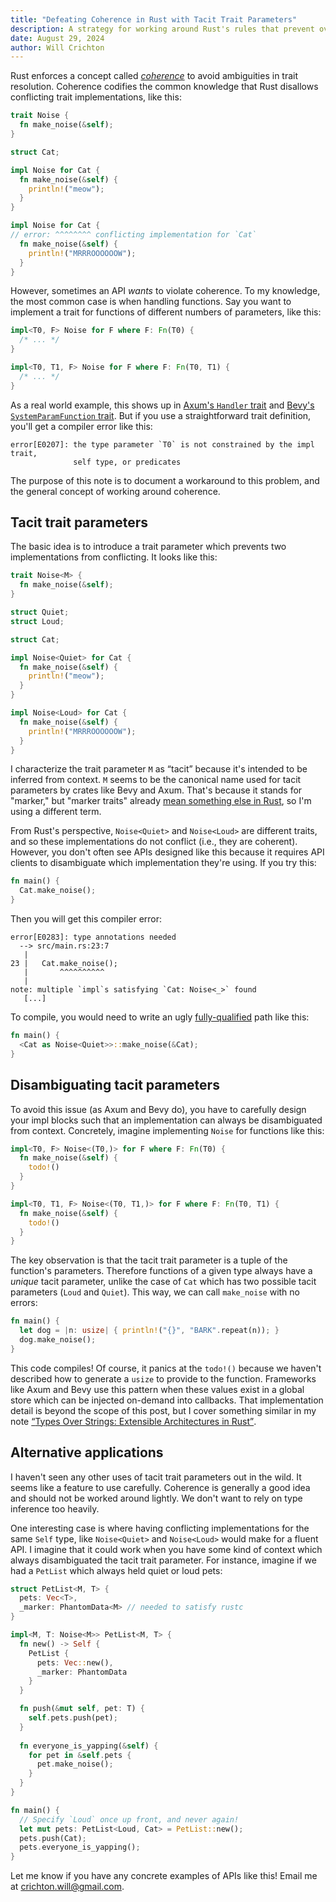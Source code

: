 ```yaml
---
title: "Defeating Coherence in Rust with Tacit Trait Parameters"
description: A strategy for working around Rust's rules that prevent overlapping trait implementations.
date: August 29, 2024
author: Will Crichton
---
```


Rust enforces a concept called [*coherence*](https://doc.rust-lang.org/reference/items/implementations.html#trait-implementation-coherence) to avoid ambiguities in trait resolution. Coherence codifies the common knowledge that Rust disallows conflicting trait implementations, like this:

```rust
trait Noise {
  fn make_noise(&self);
}

struct Cat;

impl Noise for Cat {
  fn make_noise(&self) {
    println!("meow");
  }
}

impl Noise for Cat {
// error: ^^^^^^^^ conflicting implementation for `Cat`
  fn make_noise(&self) {
    println!("MRRROOOOOOW");
  }
}
```

However, sometimes an API *wants* to violate coherence. To my knowledge, the most common case is when handling functions. Say you want to implement a trait for functions of different numbers of parameters, like this:

```rust
impl<T0, F> Noise for F where F: Fn(T0) {
  /* ... */
}

impl<T0, T1, F> Noise for F where F: Fn(T0, T1) {
  /* ... */
}
```

As a real world example, this shows up in [Axum's `Handler` trait](https://docs.rs/axum/latest/axum/handler/trait.Handler.html) and [Bevy's `SystemParamFunction` trait](https://docs.rs/bevy/0.14.1/bevy/ecs/prelude/trait.SystemParamFunction.html). But if you use a straightforward trait definition, you'll get a compiler error like this:

```
error[E0207]: the type parameter `T0` is not constrained by the impl trait, 
              self type, or predicates
```

The purpose of this note is to document a workaround to this problem, and the general concept of working around coherence.

## Tacit trait parameters

The basic idea is to introduce a trait parameter which prevents two implementations from conflicting. It looks like this:

```rust
trait Noise<M> {
  fn make_noise(&self);
}

struct Quiet;
struct Loud;

struct Cat;

impl Noise<Quiet> for Cat {
  fn make_noise(&self) {
    println!("meow");
  }
}

impl Noise<Loud> for Cat {
  fn make_noise(&self) {
    println!("MRRROOOOOOW");
  }
}
```

I characterize the trait parameter `M` as <q>tacit</q> because it's intended to be inferred from context. `M` seems to be the canonical name used for tacit parameters by crates like Bevy and Axum. That's because it stands for "marker," but "marker traits" already [mean something else in Rust](https://doc.rust-lang.org/std/marker/index.html), so I'm using a different term.

From Rust's perspective, `Noise<Quiet>` and `Noise<Loud>` are different traits, and so these implementations do not conflict (i.e., they are coherent). However, you don't often see APIs designed like this because it requires API clients to disambiguate which implementation they're using. If you try this:

```rust
fn main() {
  Cat.make_noise();
}
```

Then you will get this compiler error:

```
error[E0283]: type annotations needed
  --> src/main.rs:23:7
   |
23 |   Cat.make_noise();
   |       ^^^^^^^^^^
   |
note: multiple `impl`s satisfying `Cat: Noise<_>` found
   [...]
```

To compile, you would need to write an ugly [fully-qualified](https://doc.rust-lang.org/reference/expressions/call-expr.html#disambiguating-function-calls) path like this:

```rust
fn main() {
  <Cat as Noise<Quiet>>::make_noise(&Cat);
}
```

## Disambiguating tacit parameters

To avoid this issue (as Axum and Bevy do), you have to carefully design your impl blocks such that an implementation can always be disambiguated from context. Concretely, imagine implementing `Noise` for functions like this:

```rust
impl<T0, F> Noise<(T0,)> for F where F: Fn(T0) {
  fn make_noise(&self) {
    todo!()
  }
}

impl<T0, T1, F> Noise<(T0, T1,)> for F where F: Fn(T0, T1) {
  fn make_noise(&self) {
    todo!()
  }
}
```

The key observation is that the tacit trait parameter is a tuple of the function's parameters. Therefore functions of a given type always have a *unique* tacit parameter, unlike the case of `Cat` which has two possible tacit parameters (`Loud` and `Quiet`). This way, we can call `make_noise` with no errors:

```rust
fn main() {
  let dog = |n: usize| { println!("{}", "BARK".repeat(n)); }
  dog.make_noise();
}
```

This code compiles! Of course, it panics at the `todo!()` because we haven't described how to generate a `usize` to provide to the function. Frameworks like Axum and Bevy use this pattern when these values exist in a global store which can be injected on-demand into callbacks. That implementation detail is beyond the scope of this post, but I cover something similar in my note [<q>Types Over Strings: Extensible Architectures in Rust</q>](https://willcrichton.net/notes/types-over-strings/).

## Alternative applications

I haven't seen any other uses of tacit trait parameters out in the wild. It seems like a feature to use carefully. Coherence is generally a good idea and should not be worked around lightly. We don't want to rely on type inference too heavily.

One interesting case is where having conflicting implementations for the same `Self` type, like `Noise<Quiet>` and `Noise<Loud>` would make for a fluent API. I imagine that it could work when you have some kind of context which always disambiguated the tacit trait parameter. For instance, imagine if we had a `PetList` which always held quiet or loud pets:

```rust
struct PetList<M, T> {
  pets: Vec<T>,
  _marker: PhantomData<M> // needed to satisfy rustc
}

impl<M, T: Noise<M>> PetList<M, T> {
  fn new() -> Self {
    PetList { 
      pets: Vec::new(),
      _marker: PhantomData
    }
  }

  fn push(&mut self, pet: T) {
    self.pets.push(pet);
  }
  
  fn everyone_is_yapping(&self) {
    for pet in &self.pets {
      pet.make_noise();
    }
  }
}

fn main() {
  // Specify `Loud` once up front, and never again!
  let mut pets: PetList<Loud, Cat> = PetList::new();
  pets.push(Cat);
  pets.everyone_is_yapping();
}
```

Let me know if you have any concrete examples of APIs like this! Email me at [crichton.will@gmail.com](mailto:crichton.will@gmail.com).